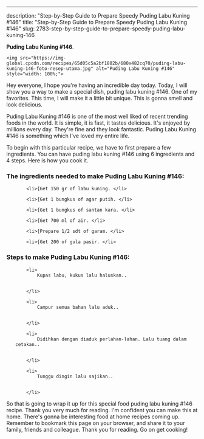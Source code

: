---
description: "Step-by-Step Guide to Prepare Speedy Puding Labu Kuning #146"
title: "Step-by-Step Guide to Prepare Speedy Puding Labu Kuning #146"
slug: 2783-step-by-step-guide-to-prepare-speedy-puding-labu-kuning-146

<p>
	<strong>Puding Labu Kuning #146</strong>. 
	
</p>
<p>
	
	<img src="https://img-global.cpcdn.com/recipes/65d05c5a2bf1802b/680x482cq70/puding-labu-kuning-146-foto-resep-utama.jpg" alt="Puding Labu Kuning #146" style="width: 100%;">
	
	
</p>
<p>
	Hey everyone, I hope you're having an incredible day today. Today, I will show you a way to make a special dish, puding labu kuning #146. One of my favorites. This time, I will make it a little bit unique. This is gonna smell and look delicious.
</p>
	
<p>
	Puding Labu Kuning #146 is one of the most well liked of recent trending foods in the world. It is simple, it is fast, it tastes delicious. It's enjoyed by millions every day. They're fine and they look fantastic. Puding Labu Kuning #146 is something which I've loved my entire life.
</p>
<p>
	
</p>

<p>
To begin with this particular recipe, we have to first prepare a few ingredients. You can have puding labu kuning #146 using 6 ingredients and 4 steps. Here is how you cook it.
</p>

<h3>The ingredients needed to make Puding Labu Kuning #146:</h3>

<ol>
	
		<li>{Get 150 gr of labu kuning. </li>
	
		<li>{Get 1 bungkus of agar putih. </li>
	
		<li>{Get 1 bungkus of santan kara. </li>
	
		<li>{Get 700 ml of air. </li>
	
		<li>{Prepare 1/2 sdt of garam. </li>
	
		<li>{Get 200 of gula pasir. </li>
	
</ol>
<p>
	
</p>

<h3>Steps to make Puding Labu Kuning #146:</h3>

<ol>
	
		<li>
			Kupas labu, kukus lalu haluskan..
			
			
		</li>
	
		<li>
			Campur semua bahan lalu aduk..
			
			
		</li>
	
		<li>
			Didihkan dengan diaduk perlahan-lahan. Lalu tuang dalam cetakan..
			
			
		</li>
	
		<li>
			Tunggu dingin lalu sajikan..
			
			
		</li>
	
</ol>

<p>
	
</p>

<p>
	So that is going to wrap it up for this special food puding labu kuning #146 recipe. Thank you very much for reading. I'm confident you can make this at home. There's gonna be interesting food at home recipes coming up. Remember to bookmark this page on your browser, and share it to your family, friends and colleague. Thank you for reading. Go on get cooking!
</p>

